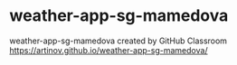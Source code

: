 # weather-app-sg-mamedova
weather-app-sg-mamedova created by GitHub Classroom
https://artinov.github.io/weather-app-sg-mamedova/
